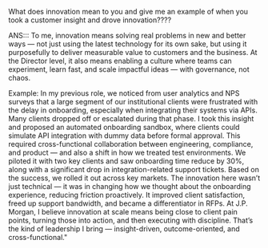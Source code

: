 What does innovation mean to you and give me an example of when you took a customer insight and drove innovation????


ANS:::
To me, innovation means solving real problems in new and better ways — not just using the latest technology for its own sake, but using it purposefully to deliver measurable value to customers and the business. At the Director level, it also means enabling a culture where teams can experiment, learn fast, and scale impactful ideas — with governance, not chaos.
 
Example:
In my previous role, we noticed from user analytics and NPS surveys that a large segment of our institutional clients were frustrated with the delay in onboarding, especially when integrating their systems via APIs. Many clients dropped off or escalated during that phase.
I took this insight and proposed an automated onboarding sandbox, where clients could simulate API integration with dummy data before formal approval. This required cross-functional collaboration between engineering, compliance, and product — and also a shift in how we treated test environments.
We piloted it with two key clients and saw onboarding time reduce by 30%, along with a significant drop in integration-related support tickets. Based on the success, we rolled it out across key markets.
The innovation here wasn’t just technical — it was in changing how we thought about the onboarding experience, reducing friction proactively. It improved client satisfaction, freed up support bandwidth, and became a differentiator in RFPs.
At J.P. Morgan, I believe innovation at scale means being close to client pain points, turning those into action, and then executing with discipline. That’s the kind of leadership I bring — insight-driven, outcome-oriented, and cross-functional."
